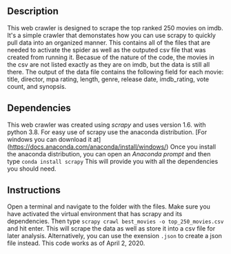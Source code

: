 ## Description

This web crawler is designed to scrape the top ranked 250 movies on imdb. It's a simple crawler that demonstates how you can use scrapy to quickly pull data into an organized manner. This contains all of the files that are needed to activate the spider as well as the outputed csv file that was created from running it. Becasue of the nature of the code, the movies in the csv are not listed exactly as they are on imdb, but the data is still all there. The output of the data file contains the following field for each movie: title, director, mpa rating, length, genre, release date, imdb_rating, vote count, and synopsis.

## Dependencies

This web crawler was created using *scrapy* and uses version 1.6. with python 3.8. For easy use of scrapy use the anaconda distribution. [For windows you can download it at] (https://docs.anaconda.com/anaconda/install/windows/) Once you install the anaconda distribution, you can open an *Anaconda prompt* and then type `conda install scrapy` This will provide you with all the dependencies you should need.

## Instructions

Open a terminal and navigate to the folder with the files. Make sure you have activated the virtual environment that has scrapy and its dependencies. Then type `scrapy crawl best_movies -o top_250_movies.csv` and hit enter. This will scrape the data as well as store it into a csv file for later analysis. Alternatively, you can use the exension `.json` to create a json file instead. This code works as of April 2, 2020.
